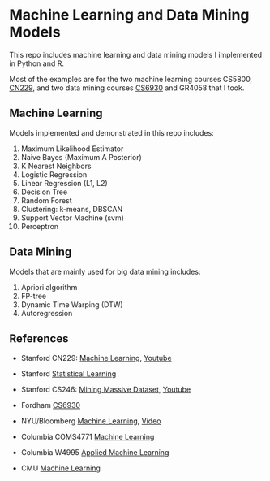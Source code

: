 # Machine Learning and Data Mining Models

This repo includes machine learning and data mining models I implemented in Python and R. 

Most of the examples are for the two machine learning courses CS5800, [CN229](http://cs229.stanford.edu/syllabus.html), and two data mining courses [CS6930](https://storm.cis.fordham.edu/~yzhao/fall2018/CS6930_syllabus.html) and GR4058 that I took. 


## Machine Learning 

Models implemented and demonstrated in this repo includes: 

1. Maximum Likelihood Estimator
2. Naive Bayes (Maximum A Posterior)
3. K Nearest Neighbors
4. Logistic Regression
5. Linear Regression (L1, L2)
6. Decision Tree
7. Random Forest
8. Clustering: k-means, DBSCAN
9. Support Vector Machine (svm)
10. Perceptron 

## Data Mining 

Models that are mainly used for big data mining includes:

1. Apriori algorithm
2. FP-tree
3. Dynamic Time Warping (DTW)
4. Autoregression

## References

* Stanford CN229: [Machine Learning](http://cs229.stanford.edu/syllabus.html), [Youtube](https://www.youtube.com/playlist?list=PLLssT5z_DsK-h9vYZkQkYNWcItqhlRJLN)

* Stanford [Statistical Learning](https://lagunita.stanford.edu/courses/HumanitiesSciences/StatLearning/Winter2016/about)

* Stanford CS246: [Mining Massive Dataset](http://web.stanford.edu/class/cs246/), [Youtube](https://www.youtube.com/playlist?list=PLLssT5z_DsK9JDLcT8T62VtzwyW9LNepV)

* Fordham [CS6930](https://storm.cis.fordham.edu/~yzhao/fall2018/CS6930_syllabus.html)

* NYU/Bloomberg [Machine Learning](https://davidrosenberg.github.io/ml2018/#home), [Video](https://bloomberg.github.io/foml/#lectures)

* Columbia COMS4771 [Machine Learning](http://www.cs.columbia.edu/~djhsu/coms4771-f18/)

* Columbia W4995 [Applied Machine Learning](http://www.cs.columbia.edu/~amueller/comsw4995s18/syllabus/)

* CMU [Machine Learning](http://www.cs.cmu.edu/~tom/10701_sp11/lectures.shtml)

